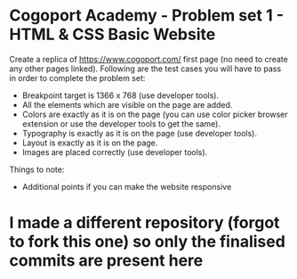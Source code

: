 # Cogoport Academy - Problem set 1 - HTML & CSS Basic Website

Create a replica of https://www.cogoport.com/ first page (no need to create any other pages linked). Following are the test cases you will have to pass in order to complete the problem set:
- Breakpoint target is 1366 x 768 (use developer tools).
- All the elements which are visible on the page are added.
- Colors are exactly as it is on the page (you can use color picker browser extension or use the developer tools to get the same).
- Typography is exactly as it is on the page (use developer tools).
- Layout is exactly as it is on the page.
- Images are placed correctly (use developer tools).

Things to note:
- Additional points if you can make the website responsive


# I made a different repository (forgot to fork this one) so only the finalised commits are present here
